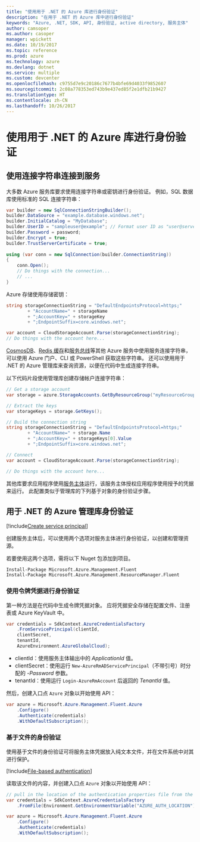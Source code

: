 ```yaml
---
title: "使用用于 .NET 的 Azure 库进行身份验证"
description: "在用于 .NET 的 Azure 库中进行身份验证"
keywords: "Azure, .NET, SDK, API, 身份验证, active directory, 服务主体"
author: camsoper
ms.author: casoper
manager: wpickett
ms.date: 10/19/2017
ms.topic: reference
ms.prod: azure
ms.technology: azure
ms.devlang: dotnet
ms.service: multiple
ms.custom: devcenter
ms.openlocfilehash: c9755d7e9c20186c7677b4bfe69d4033f9852607
ms.sourcegitcommit: 2c08a778353ed743b9e437ed85f2e1dfb21b9427
ms.translationtype: HT
ms.contentlocale: zh-CN
ms.lasthandoff: 10/26/2017
---
```

# <a name="authenticate-with-the-azure-libraries-for-net"></a>使用用于 .NET 的 Azure 库进行身份验证

## <a name="connect-to-services-with-connection-strings"></a>使用连接字符串连接到服务

大多数 Azure 服务库要求使用连接字符串或密钥进行身份验证。 例如，SQL 数据库使用标准的 SQL 连接字符串：

```csharp
var builder = new SqlConnectionStringBuilder();
builder.DataSource = "example.database.windows.net";
builder.InitialCatalog = "MyDatabase";
builder.UserID = "sampleuser@example"; // Format user ID as "user@server"
builder.Password = password;
builder.Encrypt = true;
builder.TrustServerCertificate = true;
                
using (var conn = new SqlConnection(builder.ConnectionString))
{
    conn.Open();
    // Do things with the connection...
    // ...
}
```

Azure 存储使用存储密钥：

```csharp
string storageConnectionString = "DefaultEndpointsProtocol=https;"
        + "AccountName=" + storageName
        + ";AccountKey=" + storageKey
        + ";EndpointSuffix=core.windows.net";

var account = CloudStorageAccount.Parse(storageConnectionString);
// Do things with the account here...
```

[CosmosDB](/azure/documentdb/documentdb-dotnet-application#a-nametoc395637769astep-5-wiring-up-azure-cosmos-db)、[Redis 缓存](/azure/redis-cache/cache-dotnet-how-to-use-azure-redis-cache)和[服务总线](/azure/service-bus-messaging/service-bus-dotnet-get-started-with-queues)等其他 Azure 服务中使用服务连接字符串，可以使用 Azure 门户、CLI 或 PowerShell 获取这些字符串。  还可以使用用于 .NET 的 Azure 管理库来查询资源，以便在代码中生成连接字符串。 

以下代码片段使用管理库创建存储帐户连接字符串：

```csharp
// Get a storage account
var storage = azure.StorageAccounts.GetByResourceGroup("myResourceGroup", "myStorageAccount");

// Extract the keys
var storageKeys = storage.GetKeys();

// Build the connection string
string storageConnectionString = "DefaultEndpointsProtocol=https;"
        + "AccountName=" + storage.Name
        + ";AccountKey=" + storageKeys[0].Value
        + ";EndpointSuffix=core.windows.net";

// Connect
var account = CloudStorageAccount.Parse(storageConnectionString);

// Do things with the account here...
```

其他库要求应用程序使用[服务主体](https://docs.microsoft.com/azure/active-directory/develop/active-directory-application-objects)运行，该服务主体授权应用程序使用授予的凭据来运行。 此配置类似于管理库的下列基于对象的身份验证步骤。

## <a name="mgmt-auth"></a>用于 .NET 的 Azure 管理库身份验证

[!include[Create service principal](includes/create-sp.md)]

创建服务主体后，可以使用两个选项对服务主体进行身份验证，以创建和管理资源。

若要使用这两个选项，需将以下 Nuget 包添加到项目。

```
Install-Package Microsoft.Azure.Management.Fluent
Install-Package Microsoft.Azure.Management.ResourceManager.Fluent
```

### <a name="authenticate-with-token-credentials"></a>使用令牌凭据进行身份验证

第一种方法是在代码中生成令牌凭据对象。  应将凭据安全存储在配置文件、注册表或 Azure KeyVault 中。

```csharp
var credentials = SdkContext.AzureCredentialsFactory
    .FromServicePrincipal(clientId,
    clientSecret,
    tenantId, 
    AzureEnvironment.AzureGlobalCloud);
```

- clientId：使用服务主体输出中的 *ApplicationId* 值。
- clientSecret：使用运行 `New-AzureRmADServicePrincipal`（不带引号）时分配的 *-Password* 参数。
- tenantId：使用运行 `Login-AzureRmAccount` 后返回的 *TenantId* 值。

然后，创建入口点 `Azure` 对象以开始使用 API：

```csharp
var azure = Microsoft.Azure.Management.Fluent.Azure
    .Configure()
    .Authenticate(credentials)
    .WithDefaultSubscription();
```

### <a name="mgmt-file"></a>基于文件的身份验证

使用基于文件的身份验证可将服务主体凭据放入纯文本文件，并在文件系统中对其进行保护。

[!include[File-based authentication](includes/file-based-auth.md)]

读取该文件的内容，并创建入口点 `Azure` 对象以开始使用 API：

```csharp
// pull in the location of the authentication properties file from the environment 
var credentials = SdkContext.AzureCredentialsFactory
    .FromFile(Environment.GetEnvironmentVariable("AZURE_AUTH_LOCATION"));

var azure = Microsoft.Azure.Management.Fluent.Azure
    .Configure()
    .Authenticate(credentials)
    .WithDefaultSubscription();
```
